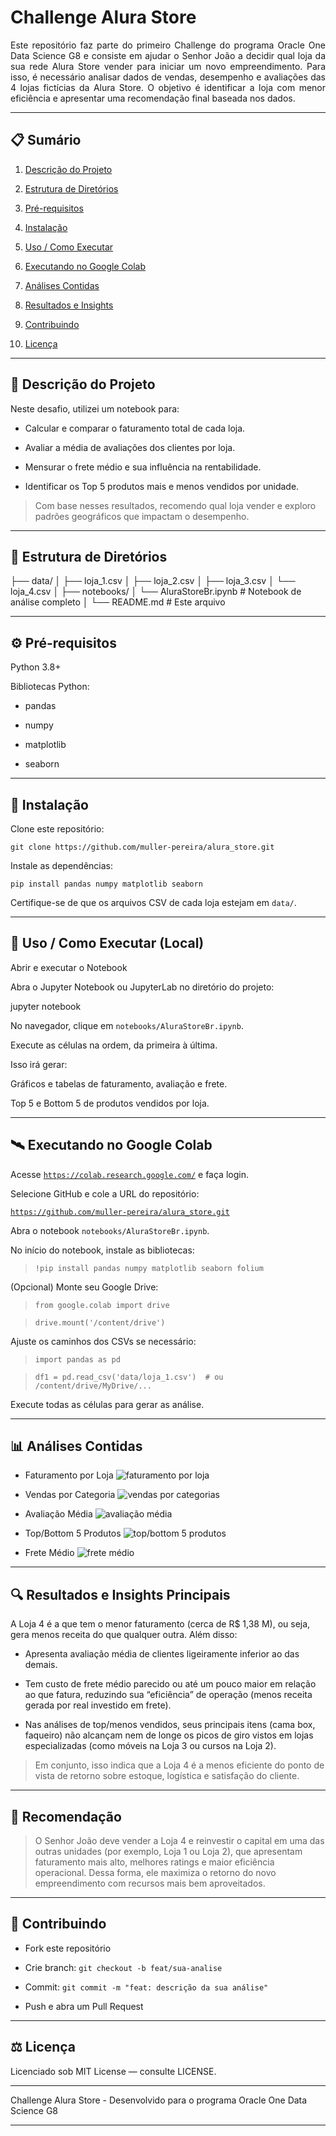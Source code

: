 # Challenge Alura Store 

<div style="text-align: justify">Este repositório faz parte do primeiro Challenge do programa Oracle One Data Science G8 e consiste em ajudar o Senhor João a decidir qual loja da sua rede Alura Store vender para iniciar um novo empreendimento. Para isso, é necessário analisar dados de vendas, desempenho e avaliações das 4 lojas fictícias da Alura Store. O objetivo é identificar a loja com menor eficiência e apresentar uma recomendação final baseada nos dados.</div>

---

## 📋 Sumário

1. [Descrição do Projeto](#descricao-do-projeto)

2. [Estrutura de Diretórios](#estrutura-de-diretorios)

3. [Pré-requisitos](#pre-requisitos)

4. [Instalação](#instalacao)

5. [Uso / Como Executar](#uso-como-executar)

6. [Executando no Google Colab](#executando-no-google-colab)

7. [Análises Contidas](#analises-contidas)

8. [Resultados e Insights](#resultados-e-insights)

9. [Contribuindo](#contribuindo)

10. [Licença](#licenca)

---

## 📝 Descrição do Projeto

Neste desafio, utilizei um notebook para:

- Calcular e comparar o faturamento total de cada loja.

- Avaliar a média de avaliações dos clientes por loja.

- Mensurar o frete médio e sua influência na rentabilidade.

- Identificar os Top 5 produtos mais e menos vendidos por unidade.

> Com base nesses resultados, recomendo qual loja vender e exploro padrões geográficos que impactam o desempenho.

---
## 📂 Estrutura de Diretórios

├── data/
│   ├── loja_1.csv
│   ├── loja_2.csv
│   ├── loja_3.csv
│   └── loja_4.csv
│
├── notebooks/
│   └── AluraStoreBr.ipynb       # Notebook de análise completo
│
└── README.md                   # Este arquivo

---

## ⚙️ Pré-requisitos

Python 3.8+

Bibliotecas Python:

- pandas

- numpy

- matplotlib

- seaborn
---

## 🚀 Instalação

Clone este repositório:

`git clone https://github.com/muller-pereira/alura_store.git`

Instale as dependências:

`pip install pandas numpy matplotlib seaborn`

Certifique-se de que os arquivos CSV de cada loja estejam em `data/`.

---

## 🎯 Uso / Como Executar (Local)

Abrir e executar o Notebook

Abra o Jupyter Notebook ou JupyterLab no diretório do projeto:

jupyter notebook

No navegador, clique em `notebooks/AluraStoreBr.ipynb`.

Execute as células na ordem, da primeira à última.

Isso irá gerar:

Gráficos e tabelas de faturamento, avaliação e frete.

Top 5 e Bottom 5 de produtos vendidos por loja.

---

## 🛰️ Executando no Google Colab

Acesse [`https://colab.research.google.com/`](https://colab.research.google.com/) e faça login.

Selecione GitHub e cole a URL do repositório:

[`https://github.com/muller-pereira/alura_store.git`](https://github.com/muller-pereira/alura_store.git)

Abra o notebook `notebooks/AluraStoreBr.ipynb`.

No início do notebook, instale as bibliotecas:

> `!pip install pandas numpy matplotlib seaborn folium`

(Opcional) Monte seu Google Drive:

>`from google.colab import drive`

> `drive.mount('/content/drive')`

Ajuste os caminhos dos CSVs se necessário:

>`import pandas as pd`

>`df1 = pd.read_csv('data/loja_1.csv')  # ou /content/drive/MyDrive/...`

Execute todas as células para gerar as análise.

---

## 📊 Análises Contidas

- Faturamento por Loja
![faturamento por loja](./images/faturamento.png)

- Vendas por Categoria
![vendas por categorias](./images/categorias.png)

- Avaliação Média
![avaliação média](./images/avaliacoes.png)

- Top/Bottom 5 Produtos
![top/bottom 5 produtos](./images/top5.png)

- Frete Médio
![frete médio](./images/frete_medio.png)
---

## 🔍 Resultados e Insights Principais

A Loja 4 é a que tem o menor faturamento (cerca de R$ 1,38 M), ou seja, gera menos receita do que qualquer outra. Além disso:

- Apresenta avaliação média de clientes ligeiramente inferior ao das demais.

- Tem custo de frete médio parecido ou até um pouco maior em relação ao que fatura, reduzindo sua “eficiência” de operação (menos receita gerada por real investido em frete).

- Nas análises de top/menos vendidos, seus principais itens (cama box, faqueiro) não alcançam nem de longe os picos de giro vistos em lojas especializadas (como móveis na Loja 3 ou cursos na Loja 2).

> Em conjunto, isso indica que a Loja 4 é a menos eficiente do ponto de vista de retorno sobre estoque, logística e satisfação do cliente.
---

## :pushpin: Recomendação
> O Senhor João deve vender a Loja 4 e reinvestir o capital em uma das outras unidades (por exemplo, Loja 1 ou Loja 2), que apresentam faturamento mais alto, melhores ratings e maior eficiência operacional. Dessa forma, ele maximiza o retorno do novo empreendimento com recursos mais bem aproveitados.
---

## 🤝 Contribuindo

- Fork este repositório

- Crie branch: `git checkout -b feat/sua-analise`

- Commit: `git commit -m "feat: descrição da sua análise"`

- Push e abra um Pull Request
---

## ⚖️ Licença

Licenciado sob MIT License — consulte LICENSE.

---
Challenge Alura Store - Desenvolvido para o programa Oracle One Data Science G8 

---
